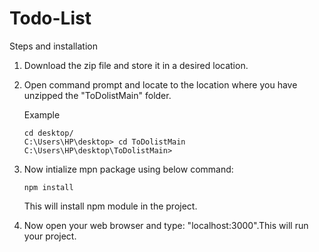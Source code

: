 # Todo-List

Steps and installation

1. Download the zip file and store it in a desired location.
2. Open command prompt and locate to the location where you have unzipped the "ToDolistMain" folder.

   Example

   ```
   cd desktop/
   C:\Users\HP\desktop> cd ToDolistMain
   C:\Users\HP\desktop\ToDolistMain>
   ```

3. Now intialize mpn package using below command:

   ```
   npm install
   ```

   This will install npm module in the project.

  
4. Now open your web browser and type: "localhost:3000".This will run your project.
